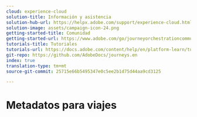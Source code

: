 ```yaml
---
cloud: experience-cloud
solution-title: Información y asistencia
solution-hub-url: https://helpx.adobe.com/support/experience-cloud.html
solution-image: assets/campaign-icon-24.png
getting-started-title: Comunidad
getting-started-url: https://www.adobe.com/go/journeyorchestrationcommunity
tutorials-title: Tutoriales
tutorials-url: https://docs.adobe.com/content/help/en/platform-learn/tutorials/journey-orchestration/introduction.html
git-repo: https://github.com/AdobeDocs/journeys.en
index: true
translation-type: tm+mt
source-git-commit: 25715e66b5495347e0c5ee2b1d75d44aa9cd3125

---
```



# Metadatos para viajes
